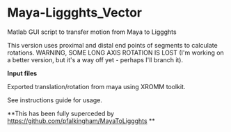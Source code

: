 # Maya-Liggghts_Vector
Matlab GUI script to transfer motion from Maya to Liggghts

This version uses proximal and distal end points of segments to calculate rotations. WARNING, SOME LONG AXIS ROTATION IS LOST (I'm working on a better version, but it's a way off yet - perhaps I'll branch it).


**Input files**

Exported translation/rotation from maya using XROMM toolkit.

See instructions guide for usage.


**This has been fully superceded by https://github.com/pfalkingham/MayaToLiggghts **
